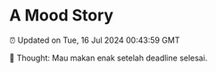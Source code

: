 # A Mood Story

⏰ Updated on Tue, 16 Jul 2024 00:43:59 GMT

💭 Thought: Mau makan enak setelah deadline selesai.

